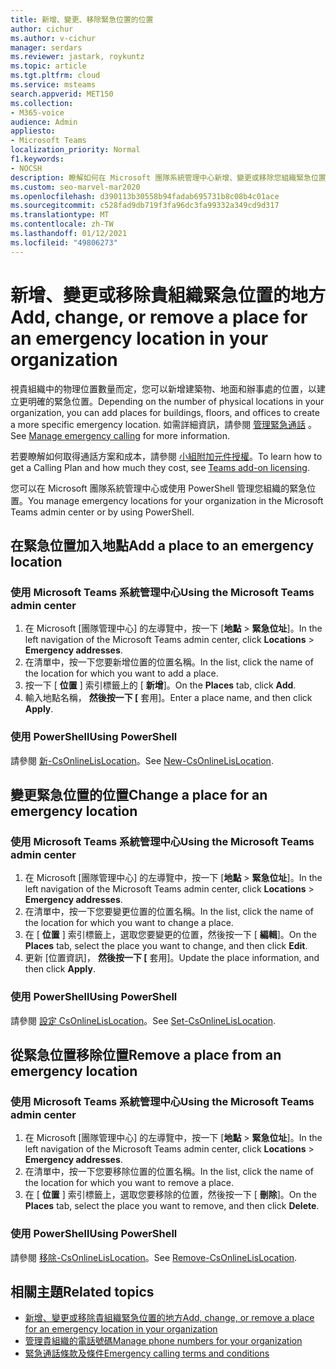 ```yaml
---
title: 新增、變更、移除緊急位置的位置
author: cichur
ms.author: v-cichur
manager: serdars
ms.reviewer: jastark, roykuntz
ms.topic: article
ms.tgt.pltfrm: cloud
ms.service: msteams
search.appverid: MET150
ms.collection:
- M365-voice
audience: Admin
appliesto:
- Microsoft Teams
localization_priority: Normal
f1.keywords:
- NOCSH
description: 瞭解如何在 Microsoft 團隊系統管理中心新增、變更或移除您組織緊急位置的位置。
ms.custom: seo-marvel-mar2020
ms.openlocfilehash: d390113b30558b94fadab695731b8c08b4c01ace
ms.sourcegitcommit: c528fad9db719f3fa96dc3fa99332a349cd9d317
ms.translationtype: MT
ms.contentlocale: zh-TW
ms.lasthandoff: 01/12/2021
ms.locfileid: "49806273"
---
```

# <a name="add-change-or-remove-a-place-for-an-emergency-location-in-your-organization"></a><span data-ttu-id="4c7e7-103">新增、變更或移除貴組織緊急位置的地方</span><span class="sxs-lookup"><span data-stu-id="4c7e7-103">Add, change, or remove a place for an emergency location in your organization</span></span>

<span data-ttu-id="4c7e7-104">視貴組織中的物理位置數量而定，您可以新增建築物、地面和辦事處的位置，以建立更明確的緊急位置。</span><span class="sxs-lookup"><span data-stu-id="4c7e7-104">Depending on the number of physical locations in your organization, you can add places for buildings, floors, and offices to create a more specific emergency location.</span></span> <span data-ttu-id="4c7e7-105">如需詳細資訊，請參閱 [管理緊急通話](what-are-emergency-locations-addresses-and-call-routing.md) 。</span><span class="sxs-lookup"><span data-stu-id="4c7e7-105">See [Manage emergency calling](what-are-emergency-locations-addresses-and-call-routing.md) for more information.</span></span>
  
<span data-ttu-id="4c7e7-106">若要瞭解如何取得通話方案和成本，請參閱 [小組附加元件授權](teams-add-on-licensing/microsoft-teams-add-on-licensing.md)。</span><span class="sxs-lookup"><span data-stu-id="4c7e7-106">To learn how to get a Calling Plan and how much they cost, see [Teams add-on licensing](teams-add-on-licensing/microsoft-teams-add-on-licensing.md).</span></span>

<span data-ttu-id="4c7e7-107">您可以在 Microsoft 團隊系統管理中心或使用 PowerShell 管理您組織的緊急位置。</span><span class="sxs-lookup"><span data-stu-id="4c7e7-107">You manage emergency locations for your organization in the Microsoft Teams admin center or by using PowerShell.</span></span>
  
## <a name="add-a-place-to-an-emergency-location"></a><span data-ttu-id="4c7e7-108">在緊急位置加入地點</span><span class="sxs-lookup"><span data-stu-id="4c7e7-108">Add a place to an emergency location</span></span>

### <a name="using-the-microsoft-teams-admin-center"></a><span data-ttu-id="4c7e7-109">使用 Microsoft Teams 系統管理中心</span><span class="sxs-lookup"><span data-stu-id="4c7e7-109">Using the Microsoft Teams admin center</span></span>

1. <span data-ttu-id="4c7e7-110">在 Microsoft [團隊管理中心] 的左導覽中，按一下 [**地點**  >  **緊急位址**]。</span><span class="sxs-lookup"><span data-stu-id="4c7e7-110">In the left navigation of the Microsoft Teams admin center, click **Locations** > **Emergency addresses**.</span></span>
2. <span data-ttu-id="4c7e7-111">在清單中，按一下您要新增位置的位置名稱。</span><span class="sxs-lookup"><span data-stu-id="4c7e7-111">In the list, click the name of the location for which you want to add a place.</span></span>
3. <span data-ttu-id="4c7e7-112">按一下 [ **位置** ] 索引標籤上的 [ **新增**]。</span><span class="sxs-lookup"><span data-stu-id="4c7e7-112">On the **Places** tab, click **Add**.</span></span>
4. <span data-ttu-id="4c7e7-113">輸入地點名稱， **然後按一下 [** 套用]。</span><span class="sxs-lookup"><span data-stu-id="4c7e7-113">Enter a place name, and then click **Apply**.</span></span>

### <a name="using-powershell"></a><span data-ttu-id="4c7e7-114">使用 PowerShell</span><span class="sxs-lookup"><span data-stu-id="4c7e7-114">Using PowerShell</span></span>

<span data-ttu-id="4c7e7-115">請參閱 [新-CsOnlineLisLocation](https://docs.microsoft.com/powershell/module/skype/new-csonlinelislocation)。</span><span class="sxs-lookup"><span data-stu-id="4c7e7-115">See [New-CsOnlineLisLocation](https://docs.microsoft.com/powershell/module/skype/new-csonlinelislocation).</span></span>
    
## <a name="change-a-place-for-an-emergency-location"></a><span data-ttu-id="4c7e7-116">變更緊急位置的位置</span><span class="sxs-lookup"><span data-stu-id="4c7e7-116">Change a place for an emergency location</span></span>

### <a name="using-the-microsoft-teams-admin-center"></a><span data-ttu-id="4c7e7-117">使用 Microsoft Teams 系統管理中心</span><span class="sxs-lookup"><span data-stu-id="4c7e7-117">Using the Microsoft Teams admin center</span></span>

1. <span data-ttu-id="4c7e7-118">在 Microsoft [團隊管理中心] 的左導覽中，按一下 [**地點**  >  **緊急位址**]。</span><span class="sxs-lookup"><span data-stu-id="4c7e7-118">In the left navigation of the Microsoft Teams admin center, click **Locations** > **Emergency addresses**.</span></span>
2. <span data-ttu-id="4c7e7-119">在清單中，按一下您要變更位置的位置名稱。</span><span class="sxs-lookup"><span data-stu-id="4c7e7-119">In the list, click the name of the location for which you want to change a place.</span></span>
3. <span data-ttu-id="4c7e7-120">在 [ **位置** ] 索引標籤上，選取您要變更的位置，然後按一下 [ **編輯**]。</span><span class="sxs-lookup"><span data-stu-id="4c7e7-120">On the **Places** tab, select the place you want to change, and then click **Edit**.</span></span>
4. <span data-ttu-id="4c7e7-121">更新 [位置資訊]， **然後按一下 [** 套用]。</span><span class="sxs-lookup"><span data-stu-id="4c7e7-121">Update the place information, and then click **Apply**.</span></span>

### <a name="using-powershell"></a><span data-ttu-id="4c7e7-122">使用 PowerShell</span><span class="sxs-lookup"><span data-stu-id="4c7e7-122">Using PowerShell</span></span>

<span data-ttu-id="4c7e7-123">請參閱 [設定 CsOnlineLisLocation](https://docs.microsoft.com/powershell/module/skype/set-csonlinelislocation)。</span><span class="sxs-lookup"><span data-stu-id="4c7e7-123">See [Set-CsOnlineLisLocation](https://docs.microsoft.com/powershell/module/skype/set-csonlinelislocation).</span></span>
    
## <a name="remove-a-place-from-an-emergency-location"></a><span data-ttu-id="4c7e7-124">從緊急位置移除位置</span><span class="sxs-lookup"><span data-stu-id="4c7e7-124">Remove a place from an emergency location</span></span>

### <a name="using-the-microsoft-teams-admin-center"></a><span data-ttu-id="4c7e7-125">使用 Microsoft Teams 系統管理中心</span><span class="sxs-lookup"><span data-stu-id="4c7e7-125">Using the Microsoft Teams admin center</span></span>

1. <span data-ttu-id="4c7e7-126">在 Microsoft [團隊管理中心] 的左導覽中，按一下 [**地點**  >  **緊急位址**]。</span><span class="sxs-lookup"><span data-stu-id="4c7e7-126">In the left navigation of the Microsoft Teams admin center, click **Locations** > **Emergency addresses**.</span></span>
2. <span data-ttu-id="4c7e7-127">在清單中，按一下您要移除位置的位置名稱。</span><span class="sxs-lookup"><span data-stu-id="4c7e7-127">In the list, click the name of the location for which you want to remove a place.</span></span>
3. <span data-ttu-id="4c7e7-128">在 [ **位置** ] 索引標籤上，選取您要移除的位置，然後按一下 [ **刪除**]。</span><span class="sxs-lookup"><span data-stu-id="4c7e7-128">On the **Places** tab, select the place you want to remove, and then click **Delete**.</span></span>

### <a name="using-powershell"></a><span data-ttu-id="4c7e7-129">使用 PowerShell</span><span class="sxs-lookup"><span data-stu-id="4c7e7-129">Using PowerShell</span></span>

<span data-ttu-id="4c7e7-130">請參閱 [移除-CsOnlineLisLocation](https://docs.microsoft.com/powershell/module/skype/remove-csonlinelislocation)。</span><span class="sxs-lookup"><span data-stu-id="4c7e7-130">See [Remove-CsOnlineLisLocation](https://docs.microsoft.com/powershell/module/skype/remove-csonlinelislocation).</span></span>
    
## <a name="related-topics"></a><span data-ttu-id="4c7e7-131">相關主題</span><span class="sxs-lookup"><span data-stu-id="4c7e7-131">Related topics</span></span>

- [<span data-ttu-id="4c7e7-132">新增、變更或移除貴組織緊急位置的地方</span><span class="sxs-lookup"><span data-stu-id="4c7e7-132">Add, change, or remove a place for an emergency location in your organization</span></span>](add-change-remove-emergency-place-organization.md)
- [<span data-ttu-id="4c7e7-133">管理貴組織的電話號碼</span><span class="sxs-lookup"><span data-stu-id="4c7e7-133">Manage phone numbers for your organization</span></span>](/microsoftteams/manage-phone-numbers-for-your-organization)
- [<span data-ttu-id="4c7e7-134">緊急通話條款及條件</span><span class="sxs-lookup"><span data-stu-id="4c7e7-134">Emergency calling terms and conditions</span></span>](/microsoftteams/emergency-calling-terms-and-conditions)
